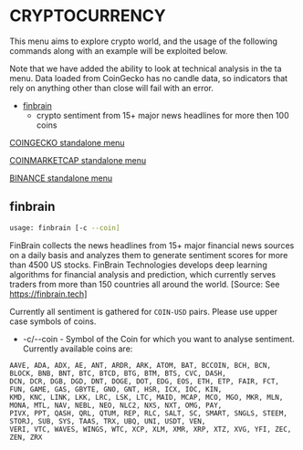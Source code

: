 # CRYPTOCURRENCY

This menu aims to explore crypto world, and the usage of the following commands along with an example will be exploited below.

Note that we have added the ability to look at technical analysis in the ta menu.  Data loaded from CoinGecko has no candle data,
so indicators that rely on anything other than close will fail with an error.


* [finbrain](#finbrain)
    * crypto sentiment from 15+ major news headlines for more then 100 coins

[COINGECKO standalone menu](/gamestonk_terminal/cryptocurrency/coingecko/)

[COINMARKETCAP standalone menu](/gamestonk_terminal/cryptocurrency/coinmarketcap/)

[BINANCE standalone menu](/gamestonk_terminal/cryptocurrency/coinmarketcap/)


## finbrain <a name="finbrain"></a>

```bash
usage: finbrain [-c --coin]
```

FinBrain collects the news headlines from 15+ major financial news sources on a daily basis and analyzes them to generate sentiment scores for more than 4500 US stocks. FinBrain Technologies develops deep learning algorithms for financial analysis and prediction, which currently serves traders from more than 150 countries all around the world. [Source: See https://finbrain.tech]

Currently all sentiment is gathered for  `COIN-USD` pairs. Please use upper case symbols of coins.

* -c/--coin - Symbol of the Coin for which you want to analyse sentiment. Currently available coins are:
```
AAVE, ADA, ADX, AE, ANT, ARDR, ARK, ATOM, BAT, BCCOIN, BCH, BCN, BLOCK, BNB, BNT, BTC, BTCD, BTG, BTM, BTS, CVC, DASH,
DCN, DCR, DGB, DGD, DNT, DOGE, DOT, EDG, EOS, ETH, ETP, FAIR, FCT, FUN, GAME, GAS, GBYTE, GNO, GNT, HSR, ICX, IOC, KIN,
KMD, KNC, LINK, LKK, LRC, LSK, LTC, MAID, MCAP, MCO, MGO, MKR, MLN, MONA, MTL, NAV, NEBL, NEO, NLC2, NXS, NXT, OMG, PAY,
PIVX, PPT, QASH, QRL, QTUM, REP, RLC, SALT, SC, SMART, SNGLS, STEEM, STORJ, SUB, SYS, TAAS, TRX, UBQ, UNI, USDT, VEN,
VERI, VTC, WAVES, WINGS, WTC, XCP, XLM, XMR, XRP, XTZ, XVG, YFI, ZEC, ZEN, ZRX
```
